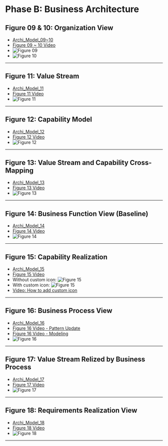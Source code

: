 # Phase B: Business Architecture

## Figure 09 & 10: Organization View

- [Archi_Model_09~10](./Phase_B_Business_Architecture/09-and-10-Organization-View.archimate)
- [Figure 09 ~ 10 Video](https://youtu.be/ZWa8cWsqXtU)
- ![Figure 09](./Phase_B_Business_Architecture/Figure-09_Ogranization_View.jpg)
- ![Figure 10](./Phase_B_Business_Architecture/Figure-10_Organization_Decomposition(Nested).jpg)

---

## Figure 11: Value Stream

- [Archi_Model_11](./Phase_B_Business_Architecture/11-Value-Stream.archimate)
- [Figure 11 Video](https://youtu.be/HAMPkA0N84E)
- ![Figure 11](Phase_B_Business_Architecture/Figure-11_Value-Stream.jpg)

---

## Figure 12: Capability Model

- [Archi_Model_12](./Phase_B_Business_Architecture/12-Capability-Model.archimate)
- [Figure 12 Video](https://youtu.be/bZFEjAW1_XI)
- ![Figure 12](Phase_B_Business_Architecture/Figure-12_Capability-Model-View.jpg)

---

## Figure 13: Value Stream and Capability Cross-Mapping

- [Archi_Model_13](./Phase_B_Business_Architecture/13-ValuaStream-Capability-Mapping.archimate)
- [Figure 13 Video](https://youtu.be/kWLUo0TvYv0)
- ![Figure 13](Phase_B_Business_Architecture/Figure-13_Value%20Stream%20-%20Capability%20Cross-Mapping.jpg)

---

## Figure 14: Business Function View (Baseline)

- [Archi_Model_14](./Phase_B_Business_Architecture/14-Business-Function(Baseline).archimate)
- [Figure 14 Video](https://youtu.be/mwkUkHeiD9g)
- ![Figure 14](Phase_B_Business_Architecture/Figure-14_Busienss_Function_View(Baseline).jpg)

---

## Figure 15: Capability Realization

- [Archi_Model_15](./Phase_B_Business_Architecture/15-Capability-Realization.archimate)
- [Figure 15 Video](https://youtu.be/d2EtlOFF_14)
- Without custom icon: ![Figure 15](Phase_B_Business_Architecture/Figure-15_Capabillity-Realization.jpg)
- With custom icon: ![Figure 15](Phase_B_Business_Architecture/Figure-15_Capabillity-Realization-with-icon.jpg)
- [Video: How to add custom icon](https://youtu.be/EkjLObo5cpc)

---

## Figure 16: Business Process View

- [Archi_Model_16](./Phase_B_Business_Architecture/16-Business-Process.archimate)
- [Figure 16 Video - Pattern Update](https://youtu.be/OWBMCTl_cfw)
- [Figure 16 Video - Modeling](https://youtu.be/G7IvdEt3kw8)
- ![Figure 16](Phase_B_Business_Architecture/Figure-16_Business-Process.jpg)

---

## Figure 17: Value Stream Relized by Business Process

- [Archi_Model_17](./Phase_B_Business_Architecture/17-ValueStream-BuzProcess.archimate)
- [Figure 17 Video](https://youtu.be/7oQWMSLtnWs)
- ![Figure 17](Phase_B_Business_Architecture/Figure-17_ValueStream_and_BusinessProcess_Mapping.jpg)

---

## Figure 18: Requirements Realization View

- [Archi_Model_18](./Phase_B_Business_Architecture/18-Requirement-Realization.archimate)
- [Figure 18 Video](https://youtu.be/IhSUNsSG1As)
- ![Figure 18](Phase_B_Business_Architecture/Figure-18_Requirements_Realization.jpg)

---

